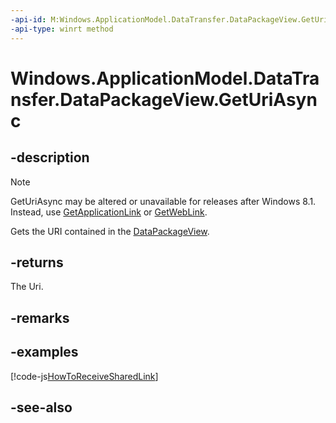 ```yaml
---
-api-id: M:Windows.ApplicationModel.DataTransfer.DataPackageView.GetUriAsync
-api-type: winrt method
---
```


<!-- Method syntax
public Windows.Foundation.IAsyncOperation<Windows.Foundation.Uri> GetUriAsync()
-->

# Windows.ApplicationModel.DataTransfer.DataPackageView.GetUriAsync

## -description
> [!NOTE]
> GetUriAsync may be altered or unavailable for releases after Windows 8.1. Instead, use [GetApplicationLink](datapackageview_getapplicationlinkasync_832271692.md) or [GetWebLink](datapackageview_getweblinkasync_1792258175.md).

Gets the URI contained in the [DataPackageView](datapackageview.md).

## -returns
The Uri.

## -remarks

## -examples


[!code-js[HowToReceiveSharedLink](../windows.applicationmodel.datatransfer.sharetarget/code/ShareTargetBeta/javascript/js/ReceivedSharedUri.js#SnippetHowToReceiveSharedLink)]

## -see-also
